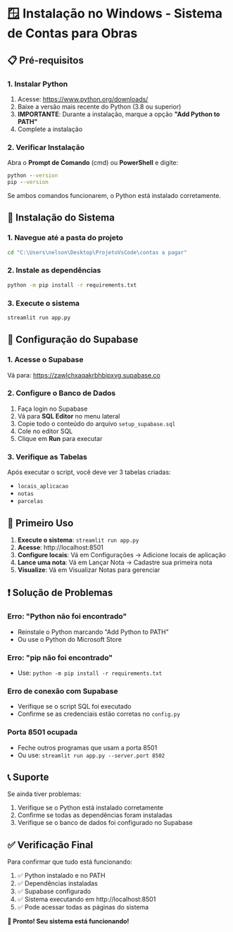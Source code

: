 # 🪟 Instalação no Windows - Sistema de Contas para Obras

## 📋 Pré-requisitos

### 1. Instalar Python

1. Acesse: https://www.python.org/downloads/
2. Baixe a versão mais recente do Python (3.8 ou superior)
3. **IMPORTANTE**: Durante a instalação, marque a opção **"Add Python to PATH"**
4. Complete a instalação

### 2. Verificar Instalação

Abra o **Prompt de Comando** (cmd) ou **PowerShell** e digite:

```cmd
python --version
pip --version
```

Se ambos comandos funcionarem, o Python está instalado corretamente.

## 🚀 Instalação do Sistema

### 1. Navegue até a pasta do projeto

```cmd
cd "C:\Users\nelson\Desktop\ProjetoVsCode\contas a pagar"
```

### 2. Instale as dependências

```cmd
python -m pip install -r requirements.txt
```

### 3. Execute o sistema

```cmd
streamlit run app.py
```

## 🔧 Configuração do Supabase

### 1. Acesse o Supabase

Vá para: https://zawlchxaqakrbhbipxvg.supabase.co

### 2. Configure o Banco de Dados

1. Faça login no Supabase
2. Vá para **SQL Editor** no menu lateral
3. Copie todo o conteúdo do arquivo `setup_supabase.sql`
4. Cole no editor SQL
5. Clique em **Run** para executar

### 3. Verifique as Tabelas

Após executar o script, você deve ver 3 tabelas criadas:
- `locais_aplicacao`
- `notas` 
- `parcelas`

## 🎯 Primeiro Uso

1. **Execute o sistema**: `streamlit run app.py`
2. **Acesse**: http://localhost:8501
3. **Configure locais**: Vá em Configurações → Adicione locais de aplicação
4. **Lance uma nota**: Vá em Lançar Nota → Cadastre sua primeira nota
5. **Visualize**: Vá em Visualizar Notas para gerenciar

## ❗ Solução de Problemas

### Erro: "Python não foi encontrado"
- Reinstale o Python marcando "Add Python to PATH"
- Ou use o Python do Microsoft Store

### Erro: "pip não foi encontrado"
- Use: `python -m pip install -r requirements.txt`

### Erro de conexão com Supabase
- Verifique se o script SQL foi executado
- Confirme se as credenciais estão corretas no `config.py`

### Porta 8501 ocupada
- Feche outros programas que usam a porta 8501
- Ou use: `streamlit run app.py --server.port 8502`

## 📞 Suporte

Se ainda tiver problemas:
1. Verifique se o Python está instalado corretamente
2. Confirme se todas as dependências foram instaladas
3. Verifique se o banco de dados foi configurado no Supabase

## ✅ Verificação Final

Para confirmar que tudo está funcionando:

1. ✅ Python instalado e no PATH
2. ✅ Dependências instaladas
3. ✅ Supabase configurado
4. ✅ Sistema executando em http://localhost:8501
5. ✅ Pode acessar todas as páginas do sistema

**🎉 Pronto! Seu sistema está funcionando!**